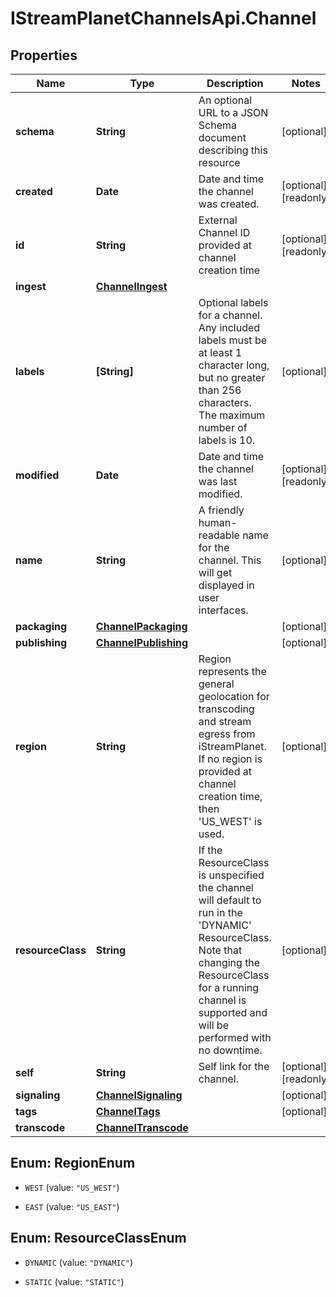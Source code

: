 # IStreamPlanetChannelsApi.Channel

## Properties

Name | Type | Description | Notes
------------ | ------------- | ------------- | -------------
**schema** | **String** | An optional URL to a JSON Schema document describing this resource | [optional] 
**created** | **Date** | Date and time the channel was created. | [optional] [readonly] 
**id** | **String** | External Channel ID provided at channel creation time | [optional] [readonly] 
**ingest** | [**ChannelIngest**](ChannelIngest.md) |  | 
**labels** | **[String]** | Optional labels for a channel. Any included labels must be at least 1 character long, but no greater than 256 characters. The maximum number of labels is 10. | [optional] 
**modified** | **Date** | Date and time the channel was last modified. | [optional] [readonly] 
**name** | **String** | A friendly human-readable name for the channel. This will get displayed in user interfaces. | [optional] 
**packaging** | [**ChannelPackaging**](ChannelPackaging.md) |  | [optional] 
**publishing** | [**ChannelPublishing**](ChannelPublishing.md) |  | [optional] 
**region** | **String** | Region represents the general geolocation for transcoding and stream egress from iStreamPlanet. If no region is provided at channel creation time, then &#39;US_WEST&#39; is used. | [optional] 
**resourceClass** | **String** | If the ResourceClass is unspecified the channel will default to run in the &#39;DYNAMIC&#39; ResourceClass. Note that changing the ResourceClass for a running channel is supported and will be performed with no downtime. | [optional] 
**self** | **String** | Self link for the channel. | [optional] [readonly] 
**signaling** | [**ChannelSignaling**](ChannelSignaling.md) |  | [optional] 
**tags** | [**ChannelTags**](ChannelTags.md) |  | [optional] 
**transcode** | [**ChannelTranscode**](ChannelTranscode.md) |  | 



## Enum: RegionEnum


* `WEST` (value: `"US_WEST"`)

* `EAST` (value: `"US_EAST"`)





## Enum: ResourceClassEnum


* `DYNAMIC` (value: `"DYNAMIC"`)

* `STATIC` (value: `"STATIC"`)




